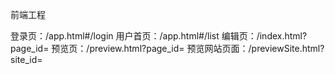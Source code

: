 前端工程

登录页：/app.html#/login
用户首页：/app.html#/list
编辑页：/index.html?page_id=
预览页：/preview.html?page_id=
预览网站页面：/previewSite.html?site_id=
